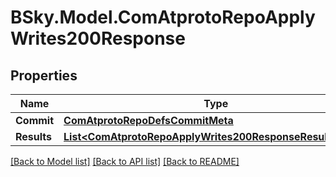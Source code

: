 # BSky.Model.ComAtprotoRepoApplyWrites200Response

## Properties

Name | Type | Description | Notes
------------ | ------------- | ------------- | -------------
**Commit** | [**ComAtprotoRepoDefsCommitMeta**](ComAtprotoRepoDefsCommitMeta.md) |  | [optional] 
**Results** | [**List&lt;ComAtprotoRepoApplyWrites200ResponseResultsInner&gt;**](ComAtprotoRepoApplyWrites200ResponseResultsInner.md) |  | [optional] 

[[Back to Model list]](../README.md#documentation-for-models) [[Back to API list]](../README.md#documentation-for-api-endpoints) [[Back to README]](../README.md)

